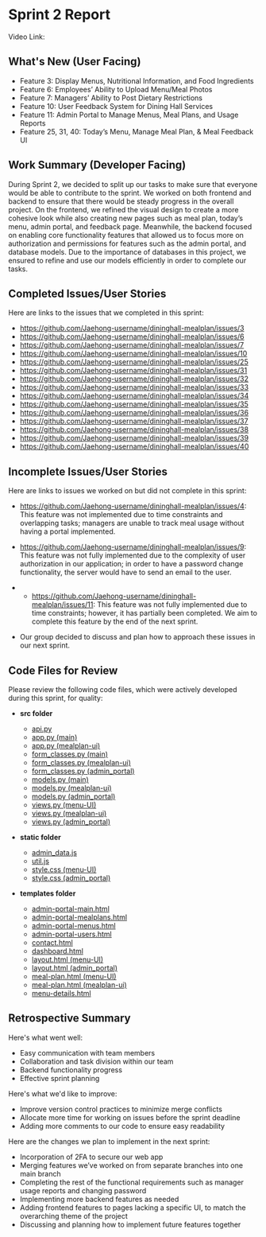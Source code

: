 # Sprint 2 Report
Video Link:

## What's New (User Facing)
* Feature 3: Display Menus, Nutritional Information, and Food Ingredients
* Feature 6: Employees’ Ability to Upload Menu/Meal Photos
* Feature 7: Managers’ Ability to Post Dietary Restrictions
* Feature 10: User Feedback System for Dining Hall Services
* Feature 11: Admin Portal to Manage Menus, Meal Plans, and Usage Reports
* Feature 25, 31, 40: Today’s Menu, Manage Meal Plan, & Meal Feedback UI

## Work Summary (Developer Facing)
During Sprint 2, we decided to split up our tasks to make sure that everyone would be able to contribute to the sprint. We worked on both frontend and backend to ensure that there would be steady progress in the overall project. On the frontend, we refined the visual design to create a more cohesive look while also creating new pages such as meal plan, today’s menu, admin portal, and feedback page. Meanwhile, the backend focused on enabling core functionality features that allowed us to focus more on authorization and permissions for features such as the admin portal, and database models. Due to the importance of databases in this project, we ensured to refine and use our models efficiently in order to complete our tasks. 

## Completed Issues/User Stories
Here are links to the issues that we completed in this sprint:
* https://github.com/Jaehong-username/dininghall-mealplan/issues/3
* https://github.com/Jaehong-username/dininghall-mealplan/issues/6
* https://github.com/Jaehong-username/dininghall-mealplan/issues/7
* https://github.com/Jaehong-username/dininghall-mealplan/issues/10
* https://github.com/Jaehong-username/dininghall-mealplan/issues/25
* https://github.com/Jaehong-username/dininghall-mealplan/issues/31
* https://github.com/Jaehong-username/dininghall-mealplan/issues/32
* https://github.com/Jaehong-username/dininghall-mealplan/issues/33
* https://github.com/Jaehong-username/dininghall-mealplan/issues/34
* https://github.com/Jaehong-username/dininghall-mealplan/issues/35
* https://github.com/Jaehong-username/dininghall-mealplan/issues/36
* https://github.com/Jaehong-username/dininghall-mealplan/issues/37
* https://github.com/Jaehong-username/dininghall-mealplan/issues/38
* https://github.com/Jaehong-username/dininghall-mealplan/issues/39
* https://github.com/Jaehong-username/dininghall-mealplan/issues/40

## Incomplete Issues/User Stories
Here are links to issues we worked on but did not complete in this sprint:
* https://github.com/Jaehong-username/dininghall-mealplan/issues/4: This feature was not implemented due to time constraints and overlapping tasks; managers are unable to track meal usage without having a portal implemented.
* https://github.com/Jaehong-username/dininghall-mealplan/issues/9: This feature was not fully implemented due to the complexity of user authorization in our application; in order to have a password change functionality, the server would have to send an email to the user.
* * https://github.com/Jaehong-username/dininghall-mealplan/issues/11: This feature was not fully implemented due to time constraints; however, it has partially been completed. We aim to complete this feature by the end of the next sprint.

* Our group decided to discuss and plan how to approach these issues in our next sprint.

## Code Files for Review
Please review the following code files, which were actively developed during this sprint, for quality:

- **src folder**
    * [api.py](https://github.com/Jaehong-username/dininghall-mealplan/blob/admin_portal/src/api.py)
    * [app.py (main)](https://github.com/Jaehong-username/dininghall-mealplan/blob/main/src/app.py)
    * [app.py (mealplan-ui)](https://github.com/Jaehong-username/dininghall-mealplan/blob/mealplan-ui/src/app.py)
    * [form_classes.py (main)](https://github.com/Jaehong-username/dininghall-mealplan/blob/main/src/form_classes.py)
    * [form_classes.py (mealplan-ui)](https://github.com/Jaehong-username/dininghall-mealplan/blob/admin_portal/src/form_classes.py)
    * [form_classes.py (admin_portal)](https://github.com/Jaehong-username/dininghall-mealplan/tree/mealplan-ui/src)
    * [models.py (main)](https://github.com/Jaehong-username/dininghall-mealplan/blob/main/src/models.py)
    * [models.py (mealplan-ui)](https://github.com/Jaehong-username/dininghall-mealplan/blob/mealplan-ui/src/models.py)
    * [models.py (admin_portal)](https://github.com/Jaehong-username/dininghall-mealplan/blob/admin_portal/src/models.py)
    * [views.py (menu-UI)](https://github.com/Jaehong-username/dininghall-mealplan/blob/menu-UI/src/views.py)
    * [views.py (mealplan-ui)](https://github.com/Jaehong-username/dininghall-mealplan/blob/mealplan-ui/src/views.py)
    * [views.py (admin_portal)](https://github.com/Jaehong-username/dininghall-mealplan/blob/admin_portal/src/views.py)
 
- **static folder**
    * [admin_data.js](https://github.com/Jaehong-username/dininghall-mealplan/blob/admin_portal/src/static/admin_data.js)
    * [util.js](https://github.com/Jaehong-username/dininghall-mealplan/blob/admin_portal/src/static/util.js)
    * [style.css (menu-UI)](https://github.com/Jaehong-username/dininghall-mealplan/blob/menu-UI/src/static/style.css)
    * [style.css (admin_portal)](https://github.com/Jaehong-username/dininghall-mealplan/blob/admin_portal/src/static/style.css)

- **templates folder**
    * [admin-portal-main.html](https://github.com/Jaehong-username/dininghall-mealplan/blob/admin_portal/src/templates/admin-portal-main.html)
    * [admin-portal-mealplans.html](https://github.com/Jaehong-username/dininghall-mealplan/blob/admin_portal/src/templates/admin-portal-mealplans.html)
    * [admin-portal-menus.html](https://github.com/Jaehong-username/dininghall-mealplan/blob/admin_portal/src/templates/admin-portal-menus.html)
    * [admin-portal-users.html](https://github.com/Jaehong-username/dininghall-mealplan/blob/admin_portal/src/templates/admin-portal-users.html)
    * [contact.html](https://github.com/Jaehong-username/dininghall-mealplan/blob/menu-UI/src/templates/contact.html)
    * [dashboard.html](https://github.com/Jaehong-username/dininghall-mealplan/blob/admin_portal/src/templates/dashboard.html)
    * [layout.html (menu-UI)](https://github.com/Jaehong-username/dininghall-mealplan/blob/menu-UI/src/templates/layout.html)
    * [layout.html (admin_portal)](https://github.com/Jaehong-username/dininghall-mealplan/blob/admin_portal/src/templates/layout.html)
    * [meal-plan.html (menu-UI)](https://github.com/Jaehong-username/dininghall-mealplan/blob/menu-UI/src/templates/meal-plan.html)
    * [meal-plan.html (mealplan-ui)](https://github.com/Jaehong-username/dininghall-mealplan/blob/mealplan-ui/src/templates/meal-plan.html)
    * [menu-details.html](https://github.com/Jaehong-username/dininghall-mealplan/blob/mealplan-ui/src/templates/menu-details.html)

## Retrospective Summary
Here's what went well:
* Easy communication with team members
* Collaboration and task division within our team
* Backend functionality progress
* Effective sprint planning

Here's what we'd like to improve:
* Improve version control practices to minimize merge conflicts
* Allocate more time for working on issues before the sprint deadline
* Adding more comments to our code to ensure easy readability

Here are the changes we plan to implement in the next sprint:
* Incorporation of 2FA to secure our web app
* Merging features we’ve worked on from separate branches into one main branch
* Completing the rest of the functional requirements such as manager usage reports and changing password
* Implementing more backend features as needed
* Adding frontend features to pages lacking a specific UI, to match the overarching theme of the project
* Discussing and planning how to implement future features together
